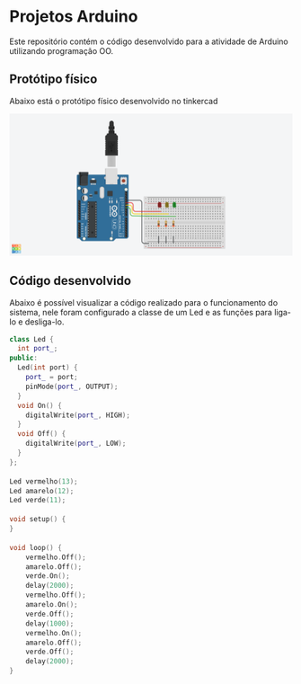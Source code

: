 # Projetos Arduino

Este repositório contém o código desenvolvido para a atividade de Arduino utilizando programação OO.

## Protótipo físico

Abaixo está o protótipo físico desenvolvido no tinkercad

<img src="img_tinkercad.png">

## Código desenvolvido

Abaixo é possível visualizar a código realizado para o funcionamento do sistema, nele foram configurado a classe de um Led e as funções para liga-lo e desliga-lo.

```C++ 
class Led {
  int port_;
public:
  Led(int port) {
    port_ = port;
    pinMode(port_, OUTPUT);
  }
  void On() {
    digitalWrite(port_, HIGH);
  }
  void Off() {
    digitalWrite(port_, LOW);
  }
};

Led vermelho(13);
Led amarelo(12);
Led verde(11);

void setup() {
}

void loop() {
    vermelho.Off();
  	amarelo.Off();
    verde.On();
  	delay(2000);
    vermelho.Off();
  	amarelo.On();
    verde.Off();
  	delay(1000);
  	vermelho.On();
  	amarelo.Off();
    verde.Off();
  	delay(2000);
}
```